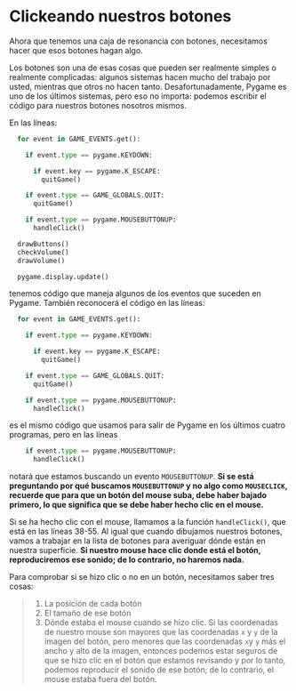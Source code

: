 # Clickeando nuestros botones

Ahora que tenemos una caja de resonancia con botones, necesitamos hacer que esos botones hagan algo. 

Los botones son una de esas cosas que pueden ser realmente simples o realmente complicadas: algunos sistemas hacen mucho del trabajo por usted, mientras que otros no hacen tanto. Desafortunadamente, Pygame es uno de los últimos sistemas, pero eso no importa: podemos escribir el código para nuestros botones nosotros mismos.

En las líneas:
```python
  for event in GAME_EVENTS.get():

    if event.type == pygame.KEYDOWN:

      if event.key == pygame.K_ESCAPE:
        quitGame()

    if event.type == GAME_GLOBALS.QUIT:
      quitGame()

    if event.type == pygame.MOUSEBUTTONUP:
      handleClick()

  drawButtons()
  checkVolume()
  drawVolume()

  pygame.display.update()
```
tenemos código que maneja algunos de los eventos que suceden en Pygame. También reconocerá el código en las líneas:
```python 
  for event in GAME_EVENTS.get():

    if event.type == pygame.KEYDOWN:

      if event.key == pygame.K_ESCAPE:
        quitGame()

    if event.type == GAME_GLOBALS.QUIT:
      quitGame()

    if event.type == pygame.MOUSEBUTTONUP:
      handleClick()
```
 es el mismo código que usamos para salir de Pygame en los últimos cuatro programas, pero en las líneas 
```python
    if event.type == pygame.MOUSEBUTTONUP:
      handleClick()
``` 
 notará que estamos buscando un evento `MOUSEBUTTONUP`.  **Si se está preguntando por qué buscamos `MOUSEBUTTONUP` y no algo como `MOUSECLICK`, recuerde que para que un botón del mouse suba, debe haber bajado primero, lo que significa que se debe haber hecho clic en el mouse.** 

Si se ha hecho clic con el mouse, llamamos a la función `handleClick()`, que está en las líneas 38-55. Al igual que cuando dibujamos nuestros botones, vamos a trabajar en la lista de botones para averiguar dónde están en nuestra superficie. **Si nuestro mouse hace clic donde está el botón, reproduciremos ese sonido; de lo contrario, no haremos nada.**
 
Para comprobar si se hizo clic o no en un botón, necesitamos saber tres cosas: 
> 1) La posición de cada botón 
> 2) El tamaño de ese botón 
> 3) Dónde estaba el mouse cuando se hizo clic. Si las coordenadas de nuestro mouse son mayores que las coordenadas `x` y `y` de la imagen del botón, pero menores que las coordenadas `x`y `y` más el ancho y alto de la imagen, entonces podemos estar seguros de que se hizo clic en el botón que estamos revisando y por lo tanto, podemos reproducir el sonido de ese botón; de lo contrario, el mouse estaba fuera del botón.


<!--stackedit_data:
eyJoaXN0b3J5IjpbMTE1MTQzOTQ1Niw5OTkyMTEwMl19
-->